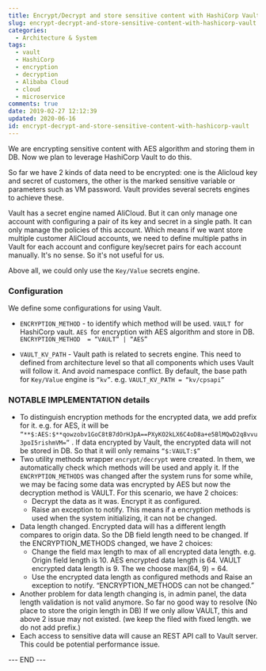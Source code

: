 ```yaml
---
title: Encrypt/Decrypt and store sensitive content with HashiCorp Vault
slug: encrypt-decrypt-and-store-sensitive-content-with-hashicorp-vault
categories:
  - Architecture & System
tags:
  - vault
  - HashiCorp
  - encryption
  - decryption
  - Alibaba Cloud
  - cloud
  - microservice
comments: true
date: 2019-02-27 12:12:39
updated: 2020-06-16
id: encrypt-decrypt-and-store-sensitive-content-with-hashicorp-vault
---
```



We are encrypting sensitive content with AES algorithm and storing them in DB. Now we plan to leverage HashiCorp Vault to do this.

<!--more-->

So far we have 2 kinds of data need to be encrypted: one is the Alicloud key and secret of customers, the other is the marked sensitive variable or parameters such as VM password. Vault provides several secrets engines to achieve these.

Vault has a secret engine named  AliCloud. But it can only manage one account with configuring a pair of its key and secret in a single path. It can only manage the policies of this account. Which means if we want store multiple customer AliCloud accounts, we need to define multiple paths in Vault for each account and configure key/secret pairs for each account manually. It's no sense. So it's not useful for us.

Above all, we could only use the `Key/Value` secrets engine. 

### Configuration

We define some configurations for using Vault.

* `ENCRYPTION_METHOD`  -  to identify which method will be used. `VAULT `for HashiCorp vault. `AES `for encryption with AES algorithm and store in DB.  `ENCRYPTION_METHOD  = “VAULT” | “AES”`

* `VAULT_KV_PATH` - Vault path is related to secrets engine. This need to defined from architecture level so that all components which uses Vault will follow it. And avoid namespace conflict. By default, the base path for `Key/Value` engine is `“kv”`. e.g. `VAULT_KV_PATH = “kv/cpsapi”`

### NOTABLE IMPLEMENTATION details

* To distinguish encryption methods for the encrypted data, we add prefix for it. e.g.  for AES, it will be `“**$:AES:$**qowzobv1GoC8tB7dOrHJpA==PXyKO2kLX6C4oD8a+e5BlMQwD2q8vvu3poI5rishmVM=”` . If data encrypted by Vault, the encrypted data will not be stored in DB. So that it will only remains `“$:VAULT:$”` 
* Two utility methods wrapper `encrypt/decrypt` were created. In them, we automatically check which methods will be used and apply it. If the `ENCRYPTION_METHODS` was changed after the system runs for some while, we may be facing some data was encrypted by AES but now the decryption method is VAULT. For this scenario, we have 2 choices:
    * Decrypt the data as it was. Encrypt it as configured.
    * Raise an exception to notify. This means if a encryption methods is used when the system initializing, it can not be changed.
* Data length changed. Encrypted data will has a different length compares to origin data. So the DB field length need to be changed. If the ENCRYPTION_METHODS changed, we have 2 choices:
    * Change the field max length to max of all encrypted data length. e.g. Origin field length is 10. AES encrypted data length is 64. VAULT encrypted data length is 9. The we choose max(64, 9) = 64.
    * Use the encrypted data length as configured methods and Raise an exception to notify. “ENCRYPTION_METHODS can not be changed.”
* Another problem for data length changing is, in admin panel, the data length validation is not valid anymore. So far no good way to resolve (No place to store the origin length in DB) If we only allow VAULT, this and above 2 issue may not existed. (we keep the filed with fixed length. we do not add prefix.)
* Each access to sensitive data will cause an REST API call to Vault server. This could be potential performance issue.


--- END ---
